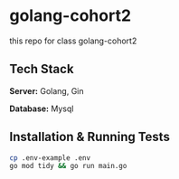 # golang-cohort2

this repo for class golang-cohort2

## Tech Stack

**Server:** Golang, Gin

**Database:** Mysql

## Installation & Running Tests

```bash
cp .env-example .env
go mod tidy && go run main.go
```
